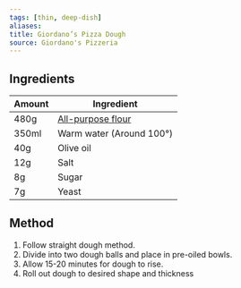 ```yaml
---
tags: [thin, deep-dish]
aliases: 
title: Giordano’s Pizza Dough
source: Giordano's Pizzeria
---
```

## Ingredients
Amount | Ingredient
---|---
480g | [All-purpose flour](/reference/flour#all-purpose)
350ml | Warm water (Around 100°)
40g | Olive oil
12g | Salt
8g | Sugar
7g | Yeast

## Method
1. Follow straight dough method. 
2. Divide into two dough balls and place in pre-oiled bowls. 
3. Allow 15-20 minutes for dough to rise.
4. Roll out dough to desired shape and thickness